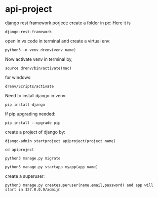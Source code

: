 # api-project

django rest framework porject:
create a folder in pc: Here it is 
```
django-rest-framework
```
open in vs code in terminal and create a virtual env: 
```
python3 -m venv drenv(venv name)
```
Now activate venv in terminal by, 
```
source drenv/bin/activate(mac)
```
for windows: 
```
drenv/Scripts/activate
```
Need to install django in venv: 
```
pip install django
```
If pip upgrading needed: 
```
pip install --upgrade pip
```
create a project of django by: 
```
django-admin startproject apiproject(project name)
```
```cd apiproject```
 ```
python3 manage.py migrate
 ```
```
python3 manage.py startapp myapp(app name)
```
create a superuser: 
```
python3 manage.py createsuperuser(name,email,password) and app will start in 127.0.0.0/admijn
```

